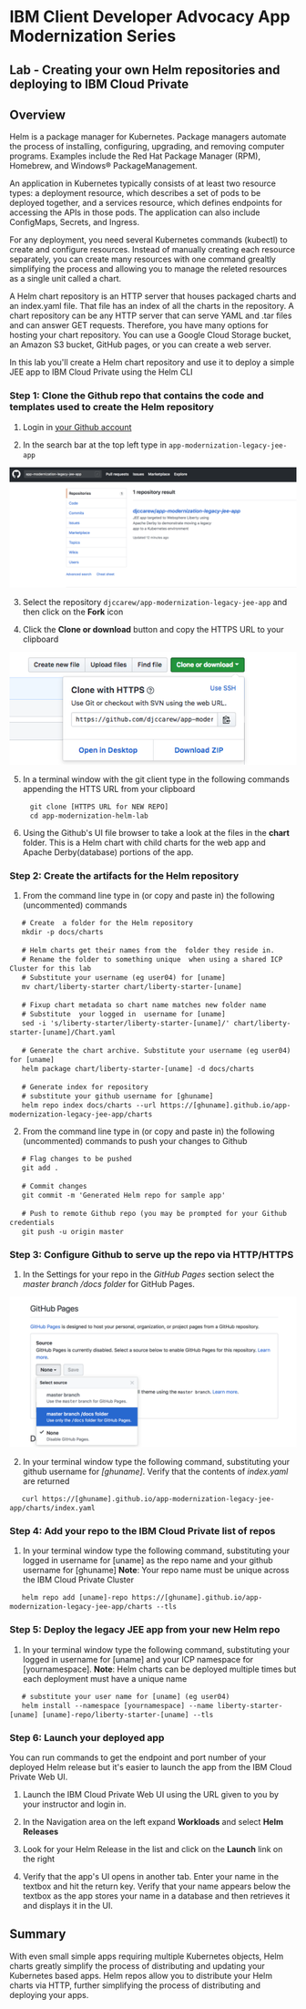 # IBM Client Developer Advocacy App Modernization Series

## Lab - Creating your own Helm repositories and deploying to IBM Cloud Private

## Overview

Helm is a package manager for Kubernetes. Package managers automate the process of installing, configuring, upgrading, and removing computer programs. Examples include the Red Hat Package Manager (RPM), Homebrew, and Windows® PackageManagement.

An application in Kubernetes typically consists of at least two resource types: a deployment resource, which describes a set of pods to be deployed together, and a services resource, which defines endpoints for accessing the APIs in those pods. The application can also include ConfigMaps, Secrets, and Ingress.

For any deployment, you need several Kubernetes commands (kubectl) to create and configure resources. Instead of manually creating each resource separately, you can create many resources with one command grealtly simplifying the process and allowing you to manage the releted resources as a single unit called a chart.

A Helm chart repository is an HTTP server that houses packaged charts and an index.yaml file. That file has an index of all the charts in the repository. A chart repository can be any HTTP server that can serve YAML and .tar files and can answer GET requests. Therefore, you have many options for hosting your chart repository. You can use a Google Cloud Storage bucket, an Amazon S3 bucket, GitHub pages, or you can create a web server.

In this lab you'll create a Helm chart repository and use it to deploy a simple JEE app to IBM Cloud Private using the Helm CLI

### Step 1: Clone the Github repo that contains the code and templates  used to create the Helm repository

1. Login in [your Github account](https://github.com)

2. In the search bar at the top left type in `app-modernization-legacy-jee-app`

![Search results](images/ss1.png)

3. Select the repository `djccarew/app-modernization-legacy-jee-app` and then click on the **Fork** icon

4. Click the **Clone or download** button and copy the HTTPS URL to your clipboard

![Clone URL](images/ss3.png)

5. In a terminal window with the git client type in the following commands  appending the HTTS URL from your clipboard

```
     git clone [HTTPS URL for NEW REPO]
     cd app-modernization-helm-lab

```
6. Using the Github's UI  file browser to  take a look at the files in the **chart** folder. This is a Helm chart with child charts for the web app and Apache Derby(database)  portions of the app.

### Step 2: Create the artifacts for the Helm repository

1. From the command line type in (or copy and paste in) the following (uncommented) commands
```
   # Create  a folder for the Helm repository
   mkdir -p docs/charts

   # Helm charts get their names from the  folder they reside in.
   # Rename the folder to something unique  when using a shared ICP Cluster for this lab
   # Substitute your username (eg user04) for [uname]
   mv chart/liberty-starter chart/liberty-starter-[uname]

   # Fixup chart metadata so chart name matches new folder name
   # Substitute  your logged in  username for [uname]
   sed -i 's/liberty-starter/liberty-starter-[uname]/' chart/liberty-starter-[uname]/Chart.yaml

   # Generate the chart archive. Substitute your username (eg user04) for [uname]
   helm package chart/liberty-starter-[uname] -d docs/charts

   # Generate index for repository
   # substitute your github username for [ghuname]
   helm repo index docs/charts --url https://[ghuname].github.io/app-modernization-legacy-jee-app/charts

```

2. From the command line type in (or copy and paste in) the following (uncommented) commands to push your changes to Github
```
   # Flag changes to be pushed
   git add .

   # Commit changes
   git commit -m 'Generated Helm repo for sample app'

   # Push to remote Github repo (you may be prompted for your Github credentials
   git push -u origin master
```

### Step 3: Configure Github to serve up the repo via HTTP/HTTPS

1. In the Settings for your repo in the *GitHub Pages* section select the *master branch /docs folder* for GitHub Pages.

![Github Pages](images/ss2.png)

2. In your terminal window type the following command, substituting your github username for *[ghuname]*. Verify that the contents of *index.yaml* are returned
```
   curl https://[ghuname].github.io/app-modernization-legacy-jee-app/charts/index.yaml
```

### Step 4: Add your repo to the IBM Cloud Private list of repos

1. In your terminal window type the following command, substituting your logged in  username for [uname] as the repo name  and your github username for [ghuname]  **Note**: Your repo name must be unique across the IBM Cloud Private  Cluster
```
   helm repo add [uname]-repo https://[ghuname].github.io/app-modernization-legacy-jee-app/charts --tls
```

### Step 5: Deploy the legacy JEE app from your new Helm repo

1. In your terminal window type the following command, substituting your logged in  username for [uname] and your ICP namespace for [yournamespace].  **Note**: Helm charts can be deployed multiple  times but each deployment must have a unique name
```
   # substitute your user name for [uname] (eg user04)
   helm install --namespace [yournamespace] --name liberty-starter-[uname] [uname]-repo/liberty-starter-[uname] --tls
```

### Step 6: Launch your deployed app

You can run commands to get the endpoint and port number of your deployed Helm release but it's easier to launch the app from the IBM Cloud Private Web UI.

1. Launch the IBM Cloud Private Web UI using the URL given to you by your instructor and login in.

2. In the Navigation area on the left expand **Workloads** and select **Helm Releases**

3. Look for your Helm Release in the list and click on the **Launch** link on the right

4. Verify that the app's UI opens in another tab. Enter your name in the textbox and hit the return key. Verify that your name appears below the textbox as the app stores your name in a  database and then retrieves it and displays it in the UI.

## Summary

With even small simple apps requiring multiple Kubernetes objects,  Helm charts greatly simplify the process of distributing and updating your Kubernetes based apps. Helm repos allow you to distribute your Helm charts via HTTP, further simplifying the process of distributing and deploying your apps.
